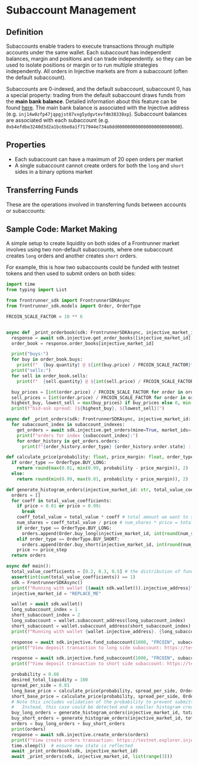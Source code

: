 # Subaccount Management

## Definition
Subaccounts enable traders to execute transactions through multiple accounts under the same wallet. 
Each subaccount has independent balances, margin and positions and can trade independently.
so they can be used to isolate positions or margin or to run multiple strategies independently.
All orders in Injective markets are from a subaccount (often the default subaccount).

Subaccounts are 0-indexed, and the default subaccount, subaccount 0, has a special 
property: trading from the default subaccount draws funds from the **main bank balance**.
Detailed information about this feature can be found [here](https://injective.notion.site/The-new-trading-logic-to-be-introduced-in-v1-10-8b422f7bec6c4cac96459d558e917b6d).
The main bank balance is associated with the Injective address (e.g. `inj14w0zfp47jqpgjst87vxg5ydgvtevfdm38338xp`).
Subaccount balances are associated with each subaccount (e.g. `0xb4efdbe3240d3d2a1bc6be8a1f717944e734a0dd000000000000000000000000`).

## Properties
* Each subaccount can have a maximum of 20 open orders per market
* A single subaccount cannot create orders for both the `long` and `short` sides in a binary options market

## Transferring Funds
These are the operations involved in transferring funds between accounts or subaccounts:


## Sample Code: Market Making
A simple setup to create liquidity on both sides of a Frontrunner market involves using two non-default 
subaccounts, where one subaccount creates `long` orders and another creates `short` orders.

For example, this is how two subaccounts could be funded with testnet tokens and then used to submit orders
on both sides:

```python
import time
from typing import List

from frontrunner_sdk import FrontrunnerSDKAsync
from frontrunner_sdk.models import Order, OrderType

FRCOIN_SCALE_FACTOR = 10 ** 6


async def _print_orderbook(sdk: FrontrunnerSDKAsync, injective_market_id: str):
  response = await sdk.injective.get_order_books([injective_market_id])
  order_book = response.order_books[injective_market_id]

  print("buys:")
  for buy in order_book.buys:
    print(f"  {buy.quantity} @ ${int(buy.price) / FRCOIN_SCALE_FACTOR}")
  print("sells:")
  for sell in order_book.sells:
    print(f"  {sell.quantity} @ ${int(sell.price) / FRCOIN_SCALE_FACTOR}")

  buy_prices = [int(order.price) / FRCOIN_SCALE_FACTOR for order in order_book.buys]
  sell_prices = [int(order.price) / FRCOIN_SCALE_FACTOR for order in order_book.sells]
  highest_buy, lowest_sell = max(buy_prices) if buy_prices else 0, min(sell_prices) if sell_prices else 0
  print(f"bid-ask spread: [${highest_buy}, ${lowest_sell}]")

async def _print_orders(sdk: FrontrunnerSDKAsync, injective_market_id: str, subaccount_indexes: List[int]):
  for subaccount_index in subaccount_indexes:
    get_orders = await sdk.injective.get_orders(mine=True, market_ids=[injective_market_id], subaccount_index=subaccount_index)
    print(f"orders for index {subaccount_index}:")
    for order_history in get_orders.orders:
      print(f"{order_history.order_type} {order_history.order.state} : filled {order_history.order.filled_quantity} / {order_history.order.quantity} @ ${int(float(order_history.order.price)) / FRCOIN_SCALE_FACTOR}")

def calculate_price(probability: float, price_margin: float, order_type: OrderType):
  if order_type == OrderType.BUY_LONG:
    return round(max(0.01, min(0.99, probability - price_margin)), 2)
  else:
    return round(min(0.99, max(0.01, probability + price_margin)), 2)

def generate_histogram_orders(injective_market_id: str, total_value_coefficients: List[float], order_type: OrderType, price: float, price_step: float, total_value: float, subaccount_index: int):
  orders = []
  for coeff in total_value_coefficients:
    if price < 0.01 or price > 0.99:
      break
    coeff_total_value = total_value * coeff # total amount we want to spend on shares at this price
    num_shares = coeff_total_value / price # num_shares * price = total_value spent
    if order_type == OrderType.BUY_LONG:
      orders.append(Order.buy_long(injective_market_id, int(round(num_shares, 0)), round(price, 2), subaccount_index=subaccount_index))
    elif order_type == OrderType.BUY_SHORT:
      orders.append(Order.buy_short(injective_market_id, int(round(num_shares, 0)), round(price, 2), subaccount_index=subaccount_index))
    price += price_step
  return orders

async def main():
  total_value_coefficients = [0.2, 0.3, 0.5] # the distribution of funds for each price step; sum should always equal 1
  assert(int(sum(total_value_coefficients)) == 1)
  sdk = FrontrunnerSDKAsync()
  print(f"Running with wallet {(await sdk.wallet()).injective_address}")
  injective_market_id = "REPLACE_ME"

  wallet = await sdk.wallet()
  long_subaccount_index = 1
  short_subaccount_index = 2
  long_subaccount = wallet.subaccount_address(long_subaccount_index)
  short_subaccount = wallet.subaccount_address(short_subaccount_index)
  print(f"Running with wallet {wallet.injective_address}. {long_subaccount=}, {short_subaccount=}")

  response = await sdk.injective.fund_subaccount(1000, "FRCOIN", subaccount_index=long_subaccount_index)
  print(f"View deposit transaction to long side subaccount: https://testnet.explorer.injective.network/transaction/{response.transaction}")

  response = await sdk.injective.fund_subaccount(1000, "FRCOIN", subaccount_index=short_subaccount_index)
  print(f"View deposit transaction to short side subaccount: https://testnet.explorer.injective.network/transaction/{response.transaction}")

  probability = 0.68
  desired_total_liquidity = 100
  spread_per_side = 0.01
  long_base_price = calculate_price(probability, spread_per_side, OrderType.BUY_LONG)
  short_base_price = calculate_price(probability, spread_per_side, OrderType.BUY_SHORT)
  # Note this includes validation of the probability to prevent submitting orders at invalid prices.
  #   Instead, this case could be detected and a smaller histogram created.
  buy_long_orders = generate_histogram_orders(injective_market_id, total_value_coefficients, OrderType.BUY_LONG, long_base_price, -1 * spread_per_side, desired_total_liquidity / 2, long_subaccount_index) if probability >= 0.02 else []
  buy_short_orders = generate_histogram_orders(injective_market_id, total_value_coefficients, OrderType.BUY_SHORT, short_base_price, spread_per_side, desired_total_liquidity / 2, short_subaccount_index)  if probability <= 0.98 else []
  orders = buy_long_orders + buy_short_orders
  print(orders)
  response = await sdk.injective.create_orders(orders)
  print(f"View create orders transaction: https://testnet.explorer.injective.network/transaction/{response.transaction}")
  time.sleep(5)  # ensure new state is reflected
  await _print_orderbook(sdk, injective_market_id)
  await _print_orders(sdk, injective_market_id, list(range(3)))
```
